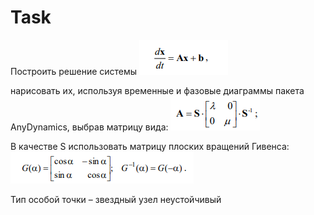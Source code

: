 # Task 
Построить решение системы 
<img src="https://github.com/paveldat/University/blob/main/Rand%20Model%20Designer/3%20Lab/img/1.png"> 

нарисовать их, используя временные и фазовые диаграммы пакета AnyDynamics, выбрав матрицу вида:
<img src="https://github.com/paveldat/University/blob/main/Rand%20Model%20Designer/3%20Lab/img/2.png"> 


В качестве S использовать матрицу плоских вращений Гивенса:
<img src="https://github.com/paveldat/University/blob/main/Rand%20Model%20Designer/3%20Lab/img/3.png"> 
                               
Тип особой точки – звездный узел неустойчивый 
